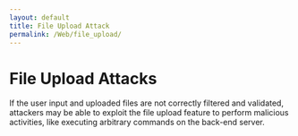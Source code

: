 ```yaml
---
layout: default
title: File Upload Attack
permalink: /Web/file_upload/
---
```


# File Upload Attacks
If the user input and uploaded files are not correctly filtered and validated, attackers may be able to exploit the file upload feature to perform malicious activities, like executing arbitrary commands on the back-end server.
